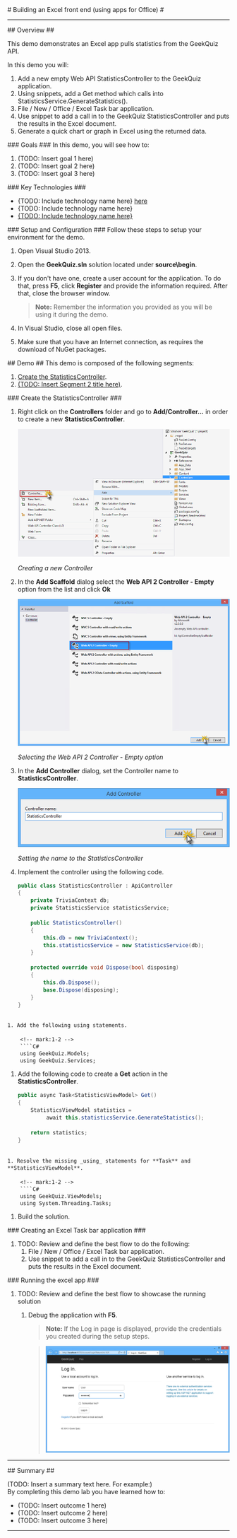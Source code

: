 ﻿<a name="title" />
# Building an Excel front end (using apps for Office) #

---
<a name="Overview" />
## Overview ##

This demo demonstrates an Excel app pulls statistics from the GeekQuiz API. 

In this demo you will:

1. Add a new empty Web API StatisticsController to the GeekQuiz application.
1. Using snippets, add a Get method which calls into StatisticsService.GenerateStatistics(). 
1. File / New / Office / Excel Task bar application.
1. Use snippet to add a call in to the GeekQuiz StatisticsController and puts the results in the Excel document.
1. Generate a quick chart or graph in Excel using the returned data.


<a id="goals" />
### Goals ###
In this demo, you will see how to:

1. (TODO: Insert goal 1 here)
1. (TODO: Insert goal 2 here)
1. (TODO: Insert goal 3 here)

<a name="technologies" />
### Key Technologies ###

- {TODO: Include technology name here} [here][1]
- {TODO: Include technology name here}
- [{TODO: Include technology name here}][2]

[1]: http://insert_link_to_technology_1_here/
[2]: http://insert_link_to_technology_2_here/

<a name="Setup" />
### Setup and Configuration ###
Follow these steps to setup your environment for the demo.

1. Open Visual Studio 2013.
1. Open the **GeekQuiz.sln** solution located under **source\begin**.
1. If you don't have one, create a user account for the application. To do that, press **F5**, click **Register** and provide the information required. After that, close the browser window.

	> **Note:** Remember the information you provided as you will be using it during the demo.

1. In Visual Studio, close all open files.
1. Make sure that you have an Internet connection, as requires the download of NuGet packages.

<a name="Demo" />
## Demo ##
This demo is composed of the following segments:

1. [Create the StatisticsController](#segment1).
1. [(TODO: Insert Segment 2 title here)](#segment2).

<a name="segment1" />
### Create the StatisticsController ###

1. Right click on the **Controllers** folder and go to **Add/Controller...** in order to create a new **StatisticsController**.

	![Creating a new Controller](images/creating-a-new-controller.png?raw=true "Creating a new Controller")

	_Creating a new Controller_

1. In the **Add Scaffold** dialog select the **Web API 2 Controller - Empty** option from the list and click **Ok**

	![Selecting the Web API 2 Controller - Empty option](images/selecting-the-web-api-controller-scaffold.png?raw=true "Selecting the Web API 2 Controller - Empty option")

	_Selecting the Web API 2 Controller - Empty option_

1. In the **Add Controller** dialog, set the Controller name to **StatisticsController**.

	![Setting the name to the StatisticsController](images/setting-the-name-to-the-statisticscontroller.png?raw=true "Setting the name to the StatisticsController")

	_Setting the name to the StatisticsController_

1. Implement the controller using the following code.

	<!-- mark:3-16 -->
	````C#
    public class StatisticsController : ApiController
    {
        private TriviaContext db;
        private StatisticsService statisticsService;

        public StatisticsController()
        {
            this.db = new TriviaContext();
            this.statisticsService = new StatisticsService(db);
        }

        protected override void Dispose(bool disposing)
        {
            this.db.Dispose();
            base.Dispose(disposing);
        }
    }
````

1. Add the following using statements.

	<!-- mark:1-2 -->
	````C#
	using GeekQuiz.Models;
	using GeekQuiz.Services;
````

1. Add the following code to create a **Get** action in the **StatisticsController**.

	<!-- mark:1-14 -->
	````C#
	public async Task<StatisticsViewModel> Get()
	{
		StatisticsViewModel statistics =
			 await this.statisticsService.GenerateStatistics();

		return statistics;
	}
````

1. Resolve the missing _using_ statements for **Task** and **StatisticsViewModel**.

	<!-- mark:1-2 -->
	````C#
	using GeekQuiz.ViewModels;
	using System.Threading.Tasks;
````


1. Build the solution.


<a name="segment2" />
### Creating an Excel Task bar application ###

1. TODO: Review and define the best flow to do the following:
	1. File / New / Office / Excel Task bar application.
	1. Use snippet to add a call in to the GeekQuiz StatisticsController and puts the results in the Excel document. 

<a name="segment3" />
### Running the excel app ###

1. TODO: Review and define the best flow to showcase the running solution
	1. Debug the application with **F5**.

		> **Note:** If the Log in page is displayed, provide the credentials you created during the setup steps.
		
		> ![Logging in the site](images/logging-in-the-app.png?raw=true "Logging in the site")

---

<a name="summary" />
## Summary ##

(TODO: Insert a summary text here. For example:)  
By completing this demo lab you have learned how to:

 * (TODO: Insert outcome 1 here)
 * (TODO: Insert outcome 2 here)
 * (TODO: Insert outcome 3 here)

---